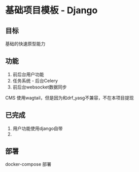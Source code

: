 # 基础项目模板 - Django

## 目标
基础的快速原型能力

## 功能

1. 前后台用户功能
2. 任务系统 - 后台Celery
3. 前后台websocket数据同步

CMS 使用wagtail，但是因为和drf_yasg不兼容，不在本项目提现


## 已完成

1. 用户功能使用django自带
2. 

## 部署
docker-compose 部署
